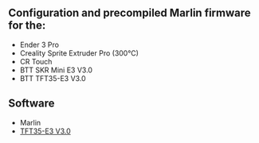 ## Configuration and precompiled Marlin firmware for the:
- Ender 3 Pro
- Creality Sprite Extruder Pro (300°C)
- CR Touch
- BTT SKR Mini E3 V3.0
- BTT TFT35-E3 V3.0

## Software
- Marlin
- [TFT35-E3 V3.0](https://github.com/bigtreetech/BIGTREETECH-TouchScreenFirmware)
